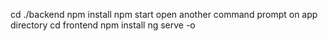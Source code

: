 
 cd ./backend
  npm install 
 npm start
 open another command prompt on app directory
 cd frontend
 npm install
 ng serve -o 


